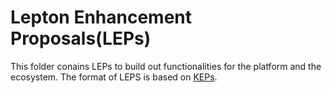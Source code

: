 # Lepton Enhancement Proposals(LEPs)

This folder conains LEPs to build out functionalities for the platform and the ecosystem. The format of LEPS is based on [KEPs](https://www.kubernetes.dev/resources/keps/).




